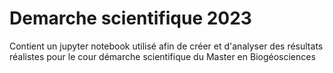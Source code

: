 # Demarche scientifique 2023
 Contient un jupyter notebook utilisé afin de créer et d'analyser des résultats réalistes pour le cour démarche scientifique du Master en Biogéosciences
